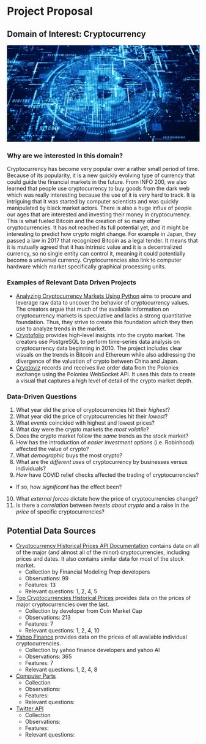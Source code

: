 # Project Proposal  

## Domain of Interest: Cryptocurrency
![Bitcoin Image](bitcoin_image.jpg)

### Why are we interested in this domain?
Cryptocurrency has become very popular over a rather small period of time. Because of its popularity, it is a new quickly evolving type of currency that could guide the financial markets in the future. From INFO 200, we also learned that people use cryptocurrency to buy goods from the dark web which was really interesting because the use of it is very hard to track. It is intriguing that it was started by computer scientists and was quickly manipulated by black market actors. There is also a huge influx of people our ages that are interested and investing their money in cryptocurrency. This is what fueled Bitcoin and the creation of so many other cryptocurrencies. It has not reached its full potential yet, and it might be interesting to predict how crypto might change. For example in Japan, they passed a law in 2017 that recognized Bitcoin as a legal tender. It means that it is mutually agreed that it has intrinsic value and it is a decentralized currency, so no single entity can control it, meaning it could potentially become a universal currency. Cryptocurrencies also link to computer hardware which market specifically graphical processing units.

### Examples of Relevant Data Driven Projects
* [Analyzing Cryptocurrency Markets Using Python](https://github.com/triestpa/Cryptocurrency-Analysis-Python) aims to procure and leverage raw data to uncover the behavior of cryptocurrency values. The creators argue that much of the available information on cryptocurrency markets is speculative and lacks a strong quantitative foundation. Thus, they strive to create this foundation which they then use to analyze trends in the market.  
* [Cryptofolio](https://github.com/FinTechies/Cryptofolio) provides high-level insights into the crypto market. The creators use PostgreSQL to perform time-series data analysis on cryptocurrency data beginning in 2010. The project includes clear visuals on the trends in Bitcoin and Ethereum while also addressing the divergence of the valuation of crypto between China and Japan.
* [Cryptoviz](https://github.com/Ameobea/cryptoviz) records and receives live order data from the Poloniex exchange using the Poloniex WebSocket API. It uses this data to create a visual that captures a high level of detail of the crypto market depth.   

### Data-Driven Questions
1. What year did the price of cryptocurrencies hit their _highest_?
2. What year did the price of cryptocurrencies hit their _lowest_?
3. What _events_ coincided with highest and lowest prices?
4. What day were the crypto markets the _most volatile_?
5. Does the crypto market follow the _same_ trends as the stock market?
6. How has the introduction of _easier investment options_ (i.e. Robinhood) affected the value of crypto?
7. What _demographic_ buys the most crypto?
8. What are the _different uses_ of cryptocurrency by businesses versus individuals?
9. _How_ have COVID relief checks affected the trading of cryptocurrencies?
  * If so, how _significant_ has the effect been?
10. What _external forces_ dictate how the price of cryptocurrencies change?
11. Is there a _correlation_ between _tweets about crypto_ and a raise in the _price_ of specific cryptocurrencies?

## Potential Data Sources
* [Cryptocurrency Historical Prices API Documentation](https://financialmodelingprep.com/developer/docs/cryptocurrency-historical-data-api/#R) contains data on all of the major (and almost all of the minor) cryptocurrencies, including prices and dates. It also contains similar data for most of the stock market.
  * Collection by Financial Modeling Prep developers
  * Observations: 99
  * Features: 13
  * Relevant questions: 1, 2, 4, 5
* [Top Cryptocurrencies Historical Prices](https://www.kaggle.com/sudalairajkumar/cryptocurrencypricehistory) provides data on the prices of major cryptocurrencies over the last.
  * Collection by developer from Coin Market Cap
  * Observations: 213
  * Features: 7
  * Relevant questions: 1, 2, 4, 10
* [Yahoo Finance](https://finance.yahoo.com/quote/BTC-USD/history?p=BTC-USD) provides data on the prices of all available individual cryptocurrencies.
  * Collection by yahoo finance developers and yahoo AI
  * Observations: 365
  * Features: 7
  * Relevant questions: 1, 2, 4, 8
* [Computer Parts](https://www.kaggle.com/iliassekkaf/computerparts)
  * Collection
  * Observations:
  * Features:  
  * Relevant questions:
* [Twitter API](https://developer.twitter.com/en/use-cases/listen-and-analyze)
  * Collection
  * Observations:
  * Features:
  * Relevant questions:
